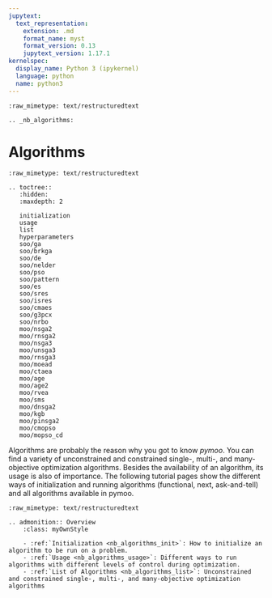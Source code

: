 ```yaml
---
jupytext:
  text_representation:
    extension: .md
    format_name: myst
    format_version: 0.13
    jupytext_version: 1.17.1
kernelspec:
  display_name: Python 3 (ipykernel)
  language: python
  name: python3
---
```


```{raw-cell}
:raw_mimetype: text/restructuredtext

.. _nb_algorithms:
```

# Algorithms

```{raw-cell}
:raw_mimetype: text/restructuredtext

.. toctree::
   :hidden:
   :maxdepth: 2

   initialization
   usage
   list
   hyperparameters
   soo/ga
   soo/brkga
   soo/de
   soo/nelder
   soo/pso
   soo/pattern
   soo/es
   soo/sres
   soo/isres
   soo/cmaes
   soo/g3pcx
   soo/nrbo
   moo/nsga2
   moo/rnsga2
   moo/nsga3
   moo/unsga3
   moo/rnsga3
   moo/moead
   moo/ctaea
   moo/age
   moo/age2
   moo/rvea
   moo/sms
   moo/dnsga2
   moo/kgb
   moo/pinsga2
   moo/cmopso
   moo/mopso_cd
```

Algorithms are probably the reason why you got to know *pymoo*. You can find a variety of unconstrained and constrained single-, multi-, and many-objective optimization algorithms. Besides the availability of an algorithm, its usage is also of importance. The following tutorial pages show the different ways of initialization and running algorithms (functional, next, ask-and-tell) and all algorithms available in pymoo.

```{raw-cell}
:raw_mimetype: text/restructuredtext

.. admonition:: Overview
    :class: myOwnStyle
    
    - :ref:`Initialization <nb_algorithms_init>`: How to initialize an algorithm to be run on a problem.
    - :ref:`Usage <nb_algorithms_usage>`: Different ways to run algorithms with different levels of control during optimization.
    - :ref:`List of Algorithms <nb_algorithms_list>`: Unconstrained and constrained single-, multi-, and many-objective optimization algorithms
```
